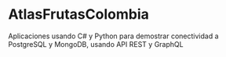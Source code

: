 # AtlasFrutasColombia
Aplicaciones usando C# y Python para demostrar conectividad a PostgreSQL y MongoDB, usando API REST y GraphQL
